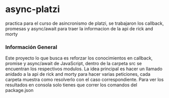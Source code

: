 # async-platzi
practica para el curso de asincronismo de platzi, se trabajaron los callback, promesas y async/await para traer la informacion de la api de rick and morty

### Información General
Este proyecto lo que busca es reforzar los conocimientos en callback, promise y async/await de JavaScript, dentro de la carpeta src
se encuentran los respectivos modulos. La idea principal es hacer un llamado anidado a la api de rick and morty para hacer varias peticiones, cada carpeta muestra como resolverlo con el caso correspondiente. Para ver los resultados en consola solo tienes que correr los comandos del package.json